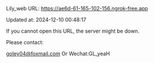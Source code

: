 Lily_web URL: https://ae6d-61-165-102-156.ngrok-free.app

Updated at: 2024-12-10 00:48:17

If you cannot open this URL, the server might be down.

Please contact: 

goley04@foxmail.com Or Wechat:GL_yeaH